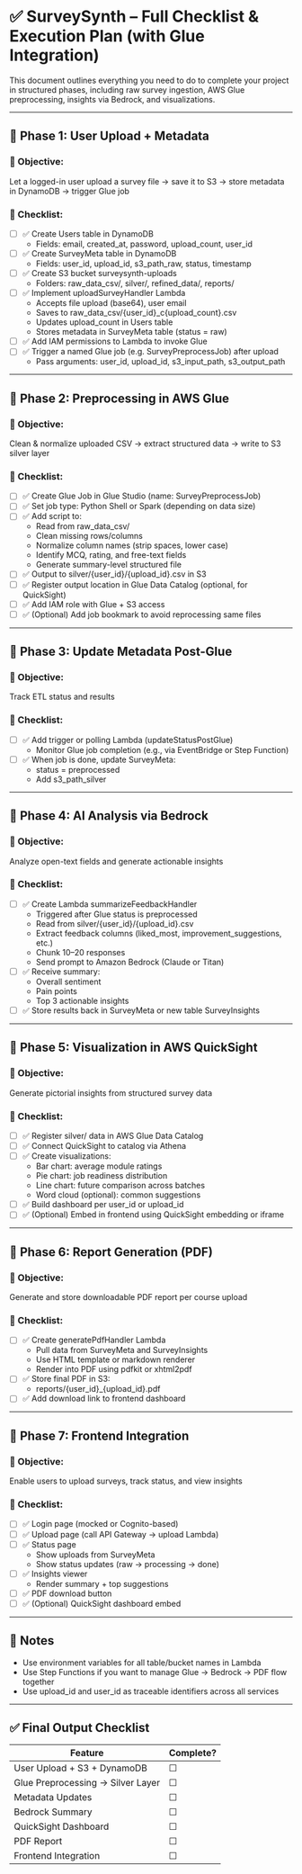 
# ✅ SurveySynth – Full Checklist & Execution Plan (with Glue Integration)

This document outlines everything you need to do to complete your project in structured phases, including raw survey ingestion, AWS Glue preprocessing, insights via Bedrock, and visualizations.

---

## 🧩 Phase 1: User Upload + Metadata

### 🎯 Objective:
Let a logged-in user upload a survey file → save it to S3 → store metadata in DynamoDB → trigger Glue job

### 📝 Checklist:

- [ ] ✅ Create Users table in DynamoDB
  - Fields: email, created_at, password, upload_count, user_id
- [ ] ✅ Create SurveyMeta table in DynamoDB
  - Fields: user_id, upload_id, s3_path_raw, status, timestamp
- [ ] ✅ Create S3 bucket surveysynth-uploads
  - Folders: raw_data_csv/, silver/, refined_data/, reports/
- [ ] ✅ Implement uploadSurveyHandler Lambda
  - Accepts file upload (base64), user email
  - Saves to raw_data_csv/{user_id}_c{upload_count}.csv
  - Updates upload_count in Users table
  - Stores metadata in SurveyMeta table (status = raw)
- [ ] ✅ Add IAM permissions to Lambda to invoke Glue
- [ ] ✅ Trigger a named Glue job (e.g. SurveyPreprocessJob) after upload
  - Pass arguments: user_id, upload_id, s3_input_path, s3_output_path

---

## 🧩 Phase 2: Preprocessing in AWS Glue

### 🎯 Objective:
Clean & normalize uploaded CSV → extract structured data → write to S3 silver layer

### 📝 Checklist:

- [ ] ✅ Create Glue Job in Glue Studio (name: SurveyPreprocessJob)
- [ ] ✅ Set job type: Python Shell or Spark (depending on data size)
- [ ] ✅ Add script to:
  - Read from raw_data_csv/
  - Clean missing rows/columns
  - Normalize column names (strip spaces, lower case)
  - Identify MCQ, rating, and free-text fields
  - Generate summary-level structured file
- [ ] ✅ Output to silver/{user_id}/{upload_id}.csv in S3
- [ ] ✅ Register output location in Glue Data Catalog (optional, for QuickSight)
- [ ] ✅ Add IAM role with Glue + S3 access
- [ ] ✅ (Optional) Add job bookmark to avoid reprocessing same files

---

## 🧩 Phase 3: Update Metadata Post-Glue

### 🎯 Objective:
Track ETL status and results

### 📝 Checklist:

- [ ] ✅ Add trigger or polling Lambda (updateStatusPostGlue)
  - Monitor Glue job completion (e.g., via EventBridge or Step Function)
- [ ] ✅ When job is done, update SurveyMeta:
  - status = preprocessed
  - Add s3_path_silver

---

## 🧩 Phase 4: AI Analysis via Bedrock

### 🎯 Objective:
Analyze open-text fields and generate actionable insights

### 📝 Checklist:

- [ ] ✅ Create Lambda summarizeFeedbackHandler
  - Triggered after Glue status is preprocessed
  - Read from silver/{user_id}/{upload_id}.csv
  - Extract feedback columns (liked_most, improvement_suggestions, etc.)
  - Chunk 10–20 responses
  - Send prompt to Amazon Bedrock (Claude or Titan)
- [ ] ✅ Receive summary:
  - Overall sentiment
  - Pain points
  - Top 3 actionable insights
- [ ] ✅ Store results back in SurveyMeta or new table SurveyInsights

---

## 🧩 Phase 5: Visualization in AWS QuickSight

### 🎯 Objective:
Generate pictorial insights from structured survey data

### 📝 Checklist:

- [ ] ✅ Register silver/ data in AWS Glue Data Catalog
- [ ] ✅ Connect QuickSight to catalog via Athena
- [ ] ✅ Create visualizations:
  - Bar chart: average module ratings
  - Pie chart: job readiness distribution
  - Line chart: future comparison across batches
  - Word cloud (optional): common suggestions
- [ ] ✅ Build dashboard per user_id or upload_id
- [ ] ✅ (Optional) Embed in frontend using QuickSight embedding or iframe

---

## 🧩 Phase 6: Report Generation (PDF)

### 🎯 Objective:
Generate and store downloadable PDF report per course upload

### 📝 Checklist:

- [ ] ✅ Create generatePdfHandler Lambda
  - Pull data from SurveyMeta and SurveyInsights
  - Use HTML template or markdown renderer
  - Render into PDF using pdfkit or xhtml2pdf
- [ ] ✅ Store final PDF in S3:
  - reports/{user_id}_{upload_id}.pdf
- [ ] ✅ Add download link to frontend dashboard

---

## 🧩 Phase 7: Frontend Integration

### 🎯 Objective:
Enable users to upload surveys, track status, and view insights

### 📝 Checklist:

- [ ] ✅ Login page (mocked or Cognito-based)
- [ ] ✅ Upload page (call API Gateway → upload Lambda)
- [ ] ✅ Status page
  - Show uploads from SurveyMeta
  - Show status updates (raw → processing → done)
- [ ] ✅ Insights viewer
  - Render summary + top suggestions
- [ ] ✅ PDF download button
- [ ] ✅ (Optional) QuickSight dashboard embed

---

## 🧠 Notes

- Use environment variables for all table/bucket names in Lambda
- Use Step Functions if you want to manage Glue → Bedrock → PDF flow together
- Use upload_id and user_id as traceable identifiers across all services

---

## ✅ Final Output Checklist

| Feature | Complete? |
|---------|-----------|
| User Upload + S3 + DynamoDB | ☐ |
| Glue Preprocessing → Silver Layer | ☐ |
| Metadata Updates | ☐ |
| Bedrock Summary | ☐ |
| QuickSight Dashboard | ☐ |
| PDF Report | ☐ |
| Frontend Integration | ☐ |